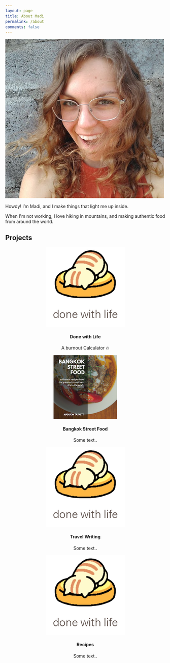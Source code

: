 ```yaml
---
layout: page
title: About Madi
permalink: /about
comments: false
---
```


<img class ="about_img" src="assets/images/about/happy_madi.jpg" alt="Madi Taskett">


Howdy! I’m Madi, and I make things that light me up inside. 

When I'm not working, I love hiking in mountains, and making authentic food from around the world.

## Projects

<div class="row">
  <div class="column">
    <center>
        <img class ="project_img" src="assets/images/about/done_with_life.png" alt="Done with Life">
        <h4>Done with Life</h4>
        <p>A burnout Calculator 🔥</p>
    </center>
  </div>
  <div class="column">
    <center>
        <img class ="project_img" src="assets/images/about/3.jpg" alt="bangkok Street Food">
        <h4>Bangkok Street Food</h4>
        <p>Some text..</p>
    </center>
  </div>
</div>

<div class="row">
  <div class="column">
    <center>
        <img class ="project_img" src="assets/images/about/done_with_life.png" alt="Travel Writing">
        <h4>Travel Writing</h4>
        <p>Some text..</p>
    </center>
  </div>
  
  <div class="column">
    <center>
        <img class ="project_img" src="assets/images/about/done_with_life.png" alt="Recipes">
        <h4>Recipes</h4>
        <p>Some text..</p>
    <center>    
  </div>
</div>